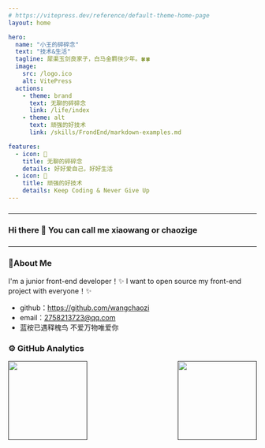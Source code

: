 ```yaml
---
# https://vitepress.dev/reference/default-theme-home-page
layout: home

hero:
  name: "小王的碎碎念"
  text: "技术&生活"
  tagline: 犀渠玉剑良家子，白马金羁侠少年。🍀🍀
  image:
    src: /logo.ico
    alt: VitePress
  actions:
    - theme: brand
      text: 无聊的碎碎念
      link: /life/index
    - theme: alt
      text: 顽强的好技术
      link: /skills/FrondEnd/markdown-examples.md

features:
  - icon: 📝
    title: 无聊的碎碎念
    details: 好好爱自己，好好生活
  - icon: 🤔
    title: 顽强的好技术
    details: Keep Coding & Never Give Up
---
```


### <hr>

### Hi there 👋 You can call me xiaowang or chaozige

### <hr>

### 🌱About Me

I'm a junior front-end developer！✨
I want to open source my front-end project with everyone！✨

- github：https://github.com/wangchaozi
- email：2758213723@qq.com
- 蓝桉已遇释槐鸟 不爱万物唯爱你

### ⚙️ GitHub Analytics

<p style="display: flex;justify-content: space-between;">
  <a href=""> 
    <img height="160px" src="https://github-readme-stats.vercel.app/api?username=wangchaozi&show_icons=true&theme=dracula" />
  </a>
  <a href=""> 
    <img height="160px" src="https://github-readme-stats.vercel.app/api/top-langs/?username=wangchaozi&show_icons=true&layout=compact&theme=dracula"/>
  </a>
</p>

<!--
**wangchaozi/wangchaozi** is a ✨ _special_ ✨ repository because its `README.md` (this file) appears on your GitHub profile.

Here are some ideas to get you started:

- 🔭 I’m currently working on ...
- 🌱 I’m currently learning ...
- 👯 I’m looking to collaborate on ...
- 🤔 I’m looking for help with ...
- 💬 Ask me about ...
- 📫 How to reach me: ...
- 😄 Pronouns: ...
- ⚡ Fun fact: ...
-->
